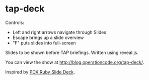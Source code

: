 # tap-deck

Controls:
- Left and right arrows navigate through Slides
- Escape brings up a slide overview
- "F" puts slides into full-screen

Slides to be shown before TAP briefings. Written using reveal.js.

You can view the show at http://blog.operationcode.org/tap-deck/.

Inspired by [PDX Ruby Slide Deck](https://github.com/pdxruby/preshow).
